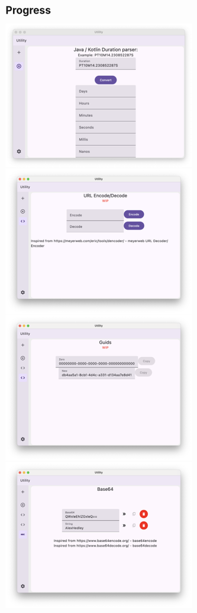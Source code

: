 # Progress

![Duration Parser](images/Utility-withDurationParser.png "Duration Parser")
![URL Encode/Decode](images/URLEncodeDecode.png "URL Encode/Decode")
![Guids](images/Guids.png "Guids")
![Base64](images/Base64.png "Base64")
